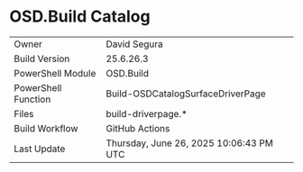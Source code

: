 ﻿# OSD.Build Catalog

| | |
|-|-|
| Owner | David Segura |
| Build Version | 25.6.26.3 |
| PowerShell Module | OSD.Build |
| PowerShell Function | Build-OSDCatalogSurfaceDriverPage |
| Files | build-driverpage.* |
| Build Workflow | GitHub Actions |
| Last Update | Thursday, June 26, 2025 10:06:43 PM UTC |
